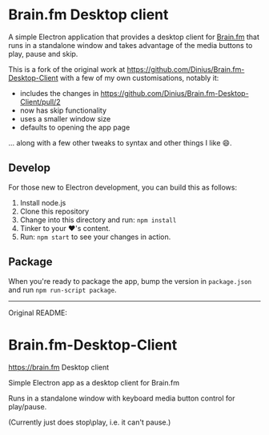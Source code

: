# Brain.fm Desktop client

A simple Electron application that provides a desktop client for [Brain.fm](https://brain.fm) that runs in a standalone window and takes advantage of the media buttons to play, pause and skip.

This is a fork of the original work at https://github.com/Dinius/Brain.fm-Desktop-Client with a few of my own customisations, notably it:

- includes the changes in https://github.com/Dinius/Brain.fm-Desktop-Client/pull/2
- now has skip functionality
- uses a smaller window size
- defaults to opening the app page

... along with a few other tweaks to syntax and other things I like 😄.

## Develop

For those new to Electron development, you can build this as follows:

1. Install node.js
2. Clone this repository
3. Change into this directory and run: `npm install`
4. Tinker to your :heart:'s content.
5. Run: `npm start` to see your changes in action.

## Package

When you're ready to package the app, bump the version in `package.json` and run `npm run-script package`.

---

Original README:

# Brain.fm-Desktop-Client
https://brain.fm Desktop client


Simple Electron app as a desktop client for Brain.fm

Runs in a standalone window with keyboard media button control for play/pause.

(Currently just does stop\play, i.e. it can't pause.)

